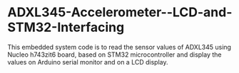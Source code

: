 # ADXL345-Accelerometer--LCD-and-STM32-Interfacing
 This embedded system code is to read the sensor values of ADXL345 using Nucleo h743zit6 board, based on STM32 microcontroller and display the values on Arduino serial monitor and on a LCD display.
